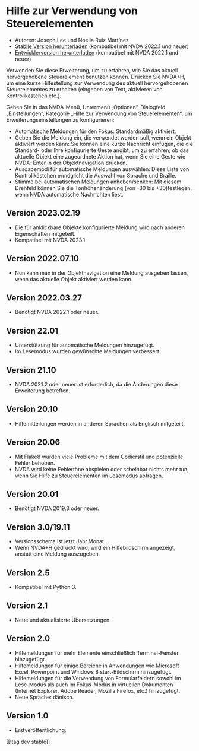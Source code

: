 # Hilfe zur Verwendung von Steuerelementen #

* Autoren: Joseph Lee und Noelia Ruiz Martínez
* [Stabile Version herunterladen][1] (kompatibel mit NVDA 2022.1 und neuer)
* [Entwicklerversion herunterladen][2] (kompatibel mit NVDA 2022.1 und
  neuer)

Verwenden Sie diese Erweiterung, um zu erfahren, wie Sie das aktuell
hervorgehobene Steuerelement benutzen können. Drücken Sie NVDA+H, um eine
kurze Hilfestellung zur Verwendung des aktuell hervorgehobenen
Steuerelementes zu erhalten (eingeben von Text, aktivieren von
Kontrollkästchen etc.).

Gehen Sie in das NVDA-Menü, Untermenü „Optionen“, Dialogfeld
„Einstellungen“, Kategorie „Hilfe zur Verwendung von Steuerelementen“, um
Erweiterungseinstellungen zu konfigurieren:

* Automatische Meldungen für den Fokus: Standardmäßig aktiviert.
* Geben Sie die Meldung ein, die verwendet werden soll, wenn ein Objekt
  aktiviert werden kann: Sie können eine kurze Nachricht einfügen, die die
  Standard- oder Ihre konfigurierte Geste angibt, um zu erfahren, ob das
  aktuelle Objekt eine zugeordnete Aktion hat, wenn Sie eine Geste wie
  NVDA+Enter in der Objektnavigation drücken.
* Ausgabemodi für automatische Meldungen auswählen: Diese Liste von
  Kontrollkästchen ermöglicht die Auswahl von Sprache und Braille.
* Stimme bei automatischen Meldungen  anheben/senken: Mit diesem Drehfeld
  können Sie die Tonhöhenänderung (von -30 bis +30)festlegen, wenn NVDA
  automatische Nachrichten liest.

## Version 2023.02.19

* Die für anklickbare Objekte konfigurierte Meldung wird nach anderen
  Eigenschaften mitgeteilt.
* Kompatibel mit NVDA 2023.1.

## Version 2022.07.10

* Nun kann man in der Objektnavigation eine Meldung ausgeben lassen, wenn
  das aktuelle Objekt aktiviert werden kann.

## Version 2022.03.27

* Benötigt NVDA 2022.1 oder neuer.

## Version 22.01

* Unterstützung für automatische Meldungen hinzugefügt.
* Im Lesemodus wurden gewünschte Meldungen verbessert.

## Version 21.10

* NVDA 2021.2 oder neuer ist erforderlich, da die Änderungen diese
  Erweiterung betreffen.

## Version 20.10

* Hilfemitteilungen werden in anderen Sprachen als Englisch mitgeteilt.

## Version 20.06

* Mit Flake8 wurden viele Probleme mit dem Codierstil und potenzielle Fehler
  behoben.
* NVDA wird keine Fehlertöne abspielen oder scheinbar nichts mehr tun, wenn
  Sie Hilfe zu Steuerelementen im Lesemodus abfragen.

## Version 20.01

* Benötigt NVDA 2019.3 oder neuer.

## Version 3.0/19.11

* Versionsschema ist jetzt Jahr.Monat.
* Wenn NVDA+H gedrückt wird, wird ein Hilfebildschirm angezeigt, anstatt
  eine Meldung auszugeben.

## Version 2.5

* Kompatibel mit Python 3.

## Version 2.1

* Neue und aktualisierte Übersetzungen.

## Version 2.0

* Hilfemeldungen für mehr Elemente einschließlich Terminal-Fenster
  hinzugefügt.
* Hilfemeldungen für einige Bereiche in Anwendungen wie Microsoft Excel,
  Powerpoint und Windows 8 start-Bildschirm hinzugefügt.
* Hilfemeldungen für die Verwendung von Formularfeldern sowohl im Lese-Modus
  als auch im Fokus-Modus in virtuellen Dokumenten (Internet Explorer, Adobe
  Reader, Mozilla Firefox, etc.) hinzugefügt.
* Neue Sprache: dänisch.

## Version 1.0

* Erstveröffentlichung.

[[!tag dev stable]]

[1]: https://addons.nvda-project.org/files/get.php?file=cua

[2]: https://addons.nvda-project.org/files/get.php?file=cua-dev
